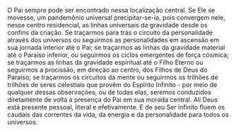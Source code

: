 ﻿O Pai sempre pode ser encontrado nessa localização central. Se Ele se movesse, um pandemônio universal precipitar-se-ia, pois convergem nele, nesse centro residencial, as linhas universais da gravidade desde os confins da criação. Se traçarmos para trás o circuito da personalidade através dos universos ou seguirmos as personalidades em ascensão em sua jornada interior até o Pai; se traçarmos as linhas da gravidade material até o Paraíso inferior, ou seguirmos os ciclos emergentes de força cósmica; se traçarmos as linhas da gravidade espiritual até o Filho Eterno ou seguirmos a procissão, em direção ao centro, dos Filhos de Deus do Paraíso; se traçarmos os circuitos da mente ou seguirmos os trilhões de trilhões de seres celestiais que provêm do Espírito Infinito - por meio de qualquer dessas observações, ou de todas elas, seremos conduzidos diretamente de volta à presença do Pai em sua morada central. Ali Deus está presente pessoal, literal e efetivamente. E de seu Ser infinito fluem os caudais das correntes da vida, da energia e da personalidade para todos os universos.